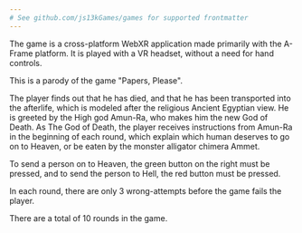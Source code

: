 ```yaml
---
# See github.com/js13kGames/games for supported frontmatter
---
```

The game is a cross-platform WebXR application made primarily with the A-Frame platform.
It is played with a VR headset, without a need for hand controls.

This is a parody of the game "Papers, Please". 

The player finds out that he has died, and that he has been transported into the afterlife, which is modeled after the religious Ancient Egyptian view. He is greeted by the High god Amun-Ra, who makes him the new God of Death.
As The God of Death, the player receives instructions from Amun-Ra in the beginning of each round, which explain which human deserves to go on to Heaven, or be eaten by the monster alligator chimera Ammet.

To send a person on to Heaven, the green button on the right must be pressed, and to send the person to Hell, the red button must be pressed.

In each round, there are only 3 wrong-attempts before the game fails the player.

There are a total of 10 rounds in the game.